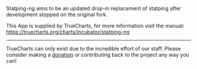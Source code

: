 Statping-ng aims to be an updated drop-in replacement of statping after development stopped on the original fork.


This App is supplied by TrueCharts, for more information visit the manual: https://truecharts.org/charts/incubator/statping-ng

---

TrueCharts can only exist due to the incredible effort of our staff.
Please consider making a [donation](https://truecharts.org/docs/about/sponsor) or contributing back to the project any way you can!

